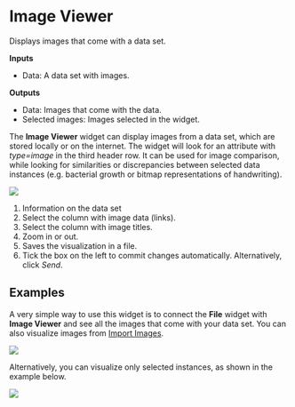 Image Viewer
============

Displays images that come with a data set.

**Inputs**

- Data: A data set with images.

**Outputs**

- Data: Images that come with the data.
- Selected images: Images selected in the widget.

The **Image Viewer** widget can display images from a data set, which are
stored locally or on the internet. The widget will look for an attribute with *type=image* in the third header row. It can be used for image comparison, while looking for similarities or discrepancies between selected data instances (e.g. bacterial growth or bitmap representations of handwriting).

![](images/ImageViewer-stamped.png)

1. Information on the data set
2. Select the column with image data (links).
3. Select the column with image titles.
4. Zoom in or out.
5. Saves the visualization in a file.
6. Tick the box on the left to commit changes automatically.
   Alternatively, click *Send*.

Examples
--------

A very simple way to use this widget is to connect the **File** widget with **Image Viewer** and see all the images that come with your data set. You can also visualize images from [Import Images](importimages.md).

![](images/image-viewer-example1.png)

Alternatively, you can visualize only selected instances, as shown in the example below.

![](images/image-viewer-example2.png)
